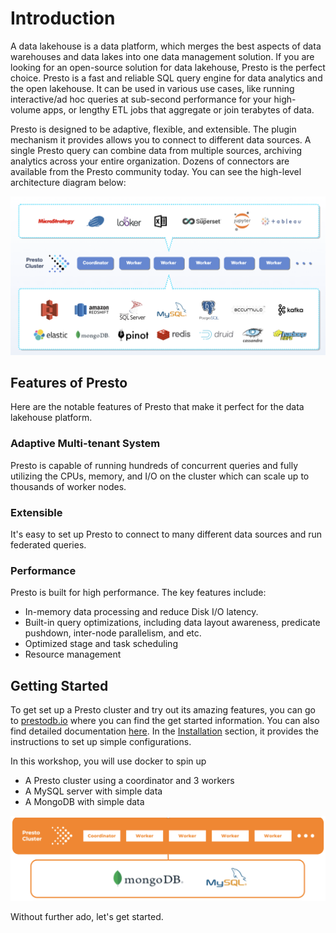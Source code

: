# Introduction

A data lakehouse is a data platform, which merges the best aspects of data warehouses and data lakes into one data
management solution. If you are looking for an open-source solution for data lakehouse, Presto is the perfect choice.
Presto is a fast and reliable SQL query engine for data analytics and the open lakehouse. It can be used in various
use cases, like running interactive/ad hoc queries at sub-second performance for your high-volume apps, or lengthy ETL
jobs that aggregate or join terabytes of data.

Presto is designed to be adaptive, flexible, and extensible. The plugin
mechanism it provides allows you to connect to different data sources. A single Presto query can combine data from
multiple sources, archiving analytics across your entire organization. Dozens of connectors are available from the
Presto community today. You can see the high-level architecture diagram below:

![presto diag](../images/diag-presto-main.png)


## Features of Presto
Here are the notable features of Presto that make it perfect for the data lakehouse platform.

### Adaptive Multi-tenant System
Presto is capable of running hundreds of concurrent queries and fully utilizing the CPUs, memory, and I/O on the cluster
which can scale up to thousands of worker nodes.

### Extensible
It's easy to set up Presto to connect to many different data sources and run federated queries.

### Performance
Presto is built for high performance. The key features include:
- In-memory data processing and reduce Disk I/O latency.
- Built-in query optimizations, including data layout awareness, predicate pushdown, inter-node parallelism, and etc.
- Optimized stage and task scheduling
- Resource management

## Getting Started
To get set up a Presto cluster and try out its amazing features, you can go to [prestodb.io](https://prestodb.io/) where
you can find the get started information. You can also find detailed documentation [here](https://prestodb.io/docs/current).
In the [Installation](http://prestodb.io/docs/current/installation.html) section, it provides the instructions to set up
simple configurations.

In this workshop, you will use docker to spin up

- A Presto cluster using a coordinator and 3 workers
- A MySQL server with simple data
- A MongoDB with simple data

![presto diag](../images/lab-architecture.png)

Without further ado, let's get started.
